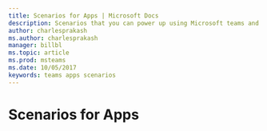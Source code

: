 ```yaml
---
title: Scenarios for Apps | Microsoft Docs
description: Scenarios that you can power up using Microsoft teams and the capability to build apps in Teams.
author: charlesprakash
ms.author: charlesprakash
manager: billbl
ms.topic: article
ms.prod: msteams
ms.date: 10/05/2017
keywords: teams apps scenarios
---
```


# Scenarios for Apps
